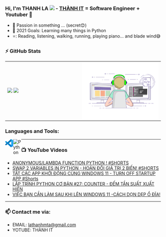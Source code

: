 ### Hi, I'm THANH LA <img src="https://media.giphy.com/media/hvRJCLFzcasrR4ia7z/giphy.gif" width="25px"> -  [THÀNH IT][website] = Software Engineer + Youtuber 🌻  


- 🔭 Passion in something ... (secret😊)
- 💪 2021 Goals: Learning many things in Python
- ⭐: Reading, listening, walking, running, playing piano... and blade wind😅

### :zap: GitHub Stats

<table>
<tr>
  <td width="48%">
    <img src="https://github-readme-stats.vercel.app/api?username=ThanhLa1802&show_icons=true&hide=contribs,issues&hide_border=true" />
    <img src="https://github-readme-stats.vercel.app/api/top-langs/?username=ThanhLa1802&layout=compact&show_icons=true&hide_border=true" />
  </td>
  <td width="52%"><img alt="gif" align="right" src=".github/assets/coding-freak.gif"/></td>
</tr>
<table>

### Languages and Tools:
<img align="left" alt="Visual Studio Code" width="26px" src="https://raw.githubusercontent.com/github/explore/80688e429a7d4ef2fca1e82350fe8e3517d3494d/topics/visual-studio-code/visual-studio-code.png" />
<img align="left" alt="Python" width="26px" src="https://upload.wikimedia.org/wikipedia/commons/thumb/0/0a/Python.svg/1200px-Python.svg.png" /> 

---

### 📺 YouTube Videos

<!-- YOUTUBE:START -->
- [ANONYMOUS/LAMBDA FUNCTION PYTHON ! #SHORTS](https://www.youtube.com/watch?v=3MpRTlO6YKU)
- [SWAP 2 VARIABLES IN PYTHON - HOÁN ĐỔI GIÁ TRỊ 2 BIẾN! #SHORTS](https://www.youtube.com/watch?v=XP_xohR4_tw)
- [TẮT CÁC APP KHỞI ĐỘNG CÙNG WINDOWS 11 - TURN OFF STARTUP APP #Shorts](https://www.youtube.com/watch?v=c2oUNhJIW1s)
- [LẬP TRÌNH PYTHON CƠ BẢN #27: COUNTER - ĐẾM TẦN SUẤT XUẤT HIỆN](https://www.youtube.com/watch?v=58qD2Kq6FU0)
- [VIỆC BẠN CẦN LÀM SAU KHI LÊN WINDOWS 11 -CÁCH DỌN DẸP Ổ ĐĨA!](https://www.youtube.com/watch?v=ZSj9daWefxg)
<!-- YOUTUBE:END -->

---

### 📫 Contact me via:
- EMAIL: lathanhmta@gmail.com
- YOTUBE: THÀNH IT

[website]: https://www.youtube.com/channel/UC9L5_YMFz8JfBeQtUic8-3A
